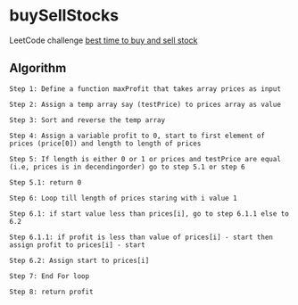 # buySellStocks
LeetCode challenge [best time to buy and sell stock](https://leetcode.com/problems/best-time-to-buy-and-sell-stock/)

## Algorithm
```
Step 1: Define a function maxProfit that takes array prices as input

Step 2: Assign a temp array say (testPrice) to prices array as value

Step 3: Sort and reverse the temp array

Step 4: Assign a variable profit to 0, start to first element of prices (price[0]) and length to length of prices

Step 5: If length is either 0 or 1 or prices and testPrice are equal (i.e, prices is in decendingorder) go to step 5.1 or step 6

Step 5.1: return 0

Step 6: Loop till length of prices staring with i value 1

Step 6.1: if start value less than prices[i], go to step 6.1.1 else to 6.2

Step 6.1.1: if profit is less than value of prices[i] - start then assign profit to prices[i] - start

Step 6.2: Assign start to prices[i]

Step 7: End For loop

Step 8: return profit
```


